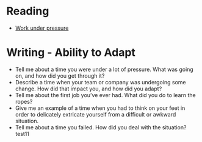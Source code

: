 # Reading

- [Work under pressure](https://www.glassdoor.com/blog/guide/how-do-you-work-under-pressure/)


# Writing - Ability to Adapt

- Tell me about a time you were under a lot of pressure. What was going on, and how did you get through it?
- Describe a time when your team or company was undergoing some change. How did that impact you, and how did you adapt?
- Tell me about the first job you’ve ever had. What did you do to learn the ropes?
- Give me an example of a time when you had to think on your feet in order to delicately extricate yourself from a difficult or awkward situation.
- Tell me about a time you failed. How did you deal with the situation?
test11
